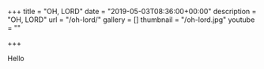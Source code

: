 +++
title = "OH, LORD"
date = "2019-05-03T08:36:00+00:00"
description = "OH, LORD"
url = "/oh-lord/"
gallery = []
thumbnail = "/oh-lord.jpg"
youtube = ""

+++

Hello
